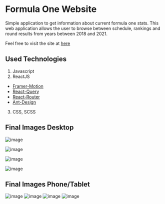 # Formula One Website

Simple application to get information about current formula one stats. This web application allows the user to browse between schedule, rankings and round results from years between 2018 and 2021. 

Feel free to visit the site at [here](https://admiring-thompson-8f6896.netlify.app)

## Used Technologies

1. Javascript
2. ReactJS
  - [Framer-Motion](https://www.framer.com/docs/examples/)
  - [React-Query](https://react-query.tanstack.com/)
  - [React-Router](https://reactrouter.com/)
  - [Ant-Design](https://ant.design/)
3. CSS, SCSS

## Final Images Desktop

![image](https://user-images.githubusercontent.com/61924776/141533777-d85cdae2-4e0b-4a68-9e09-375021607ddf.png)

![image](https://user-images.githubusercontent.com/61924776/141533819-9d533db7-32d9-4307-9039-da325f765910.png)

![image](https://user-images.githubusercontent.com/61924776/141533835-449e130e-1d3f-4dc4-852d-edbc2c014ddd.png)

![image](https://user-images.githubusercontent.com/61924776/141533865-0e79bd41-65a2-4e14-b18c-c8af1af935fc.png)

## Final Images Phone/Tablet

![image](https://user-images.githubusercontent.com/61924776/141536830-fbbdfd54-0079-4ceb-a824-fcb6dac86911.png) ![image](https://user-images.githubusercontent.com/61924776/141536875-e8770a75-6435-4715-8fe8-9c0118662f59.png) ![image](https://user-images.githubusercontent.com/61924776/141536924-de27ad87-38bc-4f3e-b63b-a3d65afa2ee8.png) ![image](https://user-images.githubusercontent.com/61924776/141537299-f0f115f1-2170-46d7-87b1-482e1dfe4bdb.png)

